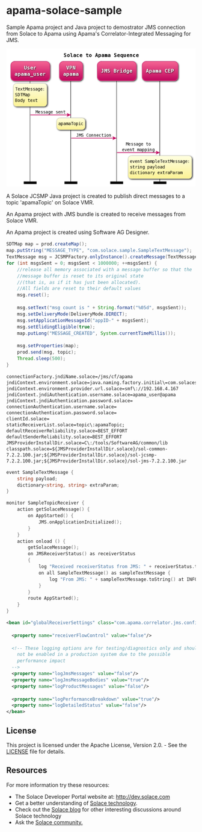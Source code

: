 # apama-solace-sample
Sample Apama project and Java project to demostrator JMS connection from Solace to Apama using Apama's Correlator-Integrated Messaging for JMS.

![Sequence Diagram](resources/solace2apama.png)

A Solace JCSMP Java project is created to publish direct messages to a topic 'apamaTopic' on Solace VMR.

An Apama project with JMS bundle is created to receive messages from Solace VMR.

An Apama project is created using Software AG Designer. 


```java
SDTMap map = prod.createMap();
map.putString("MESSAGE_TYPE", "com.solace.sample.SampleTextMessage");
TextMessage msg = JCSMPFactory.onlyInstance().createMessage(TextMessage.class);
for (int msgsSent = 0; msgsSent < 1000000; ++msgsSent) {
	//release all memory associated with a message buffer so that the 
	//message buffer is reset to its original state 
	//(that is, as if it has just been allocated). 
	//All fields are reset to their default values
	msg.reset();

	msg.setText("msg count is " + String.format("%05d", msgsSent));
	msg.setDeliveryMode(DeliveryMode.DIRECT);
	msg.setApplicationMessageId("appID-" + msgsSent);
	msg.setElidingEligible(true);
	map.putLong("MESSAGE_CREATED", System.currentTimeMillis());

	msg.setProperties(map);
	prod.send(msg, topic);
	Thread.sleep(500);
}
```

```properties
connectionFactory.jndiName.solace=/jms/cf/apama
jndiContext.environment.solace=java.naming.factory.initial\=com.solacesystems.jndi.SolJNDIInitialContextFactory\njava.naming.provider.url\=${jndiContext.environment.provider.url.solace}\n
jndiContext.environment.provider.url.solace=smf\://192.168.4.167
jndiContext.jndiAuthentication.username.solace=apama_user@apama
jndiContext.jndiAuthentication.password.solace=
connectionAuthentication.username.solace=
connectionAuthentication.password.solace=
clientId.solace=
staticReceiverList.solace=topic\:apamaTopic;
defaultReceiverReliability.solace=BEST_EFFORT
defaultSenderReliability.solace=BEST_EFFORT
JMSProviderInstallDir.solace=C\:/tools/SoftwareAG/common/lib
classpath.solace=${JMSProviderInstallDir.solace}/sol-common-7.2.2.100.jar;${JMSProviderInstallDir.solace}/sol-jcsmp-7.2.2.100.jar;${JMSProviderInstallDir.solace}/sol-jms-7.2.2.100.jar
```

```go
event SampleTextMessage {
	string payload;
	dictionary<string, string> extraParam;
}
```

```go
monitor SampleTopicReceiver {
	action getSolaceMessage() {
		on AppStarted() {
			JMS.onApplicationInitialized();
		}
	}
	action onload () {
		getSolaceMessage();
		on JMSReceiverStatus() as receiverStatus
		{
			log "Received receiverStatus from JMS: " + receiverStatus.toString() at INFO;
			on all SampleTextMessage() as sampleTextMessage {
				log "From JMS: " + sampleTextMessage.toString() at INFO;
			}
		}
		route AppStarted();
	}
}
```

```xml
<bean id="globalReceiverSettings" class="com.apama.correlator.jms.config.JmsReceiverSettings">
		
  <property name="receiverFlowControl" value="false"/>

  <!-- These logging options are for testing/diagnostics only and should 
    not be enabled in a production system due to the possible 
    performance impact 
  -->
  <property name="logJmsMessages" value="false"/>
  <property name="logJmsMessageBodies" value="true"/>
  <property name="logProductMessages" value="false"/>

  <property name="logPerformanceBreakdown" value="true"/>
  <property name="logDetailedStatus" value="false"/>
</bean>
```

## License

This project is licensed under the Apache License, Version 2.0. - See the [LICENSE](LICENSE) file for details.


## Resources

For more information try these resources:

- The Solace Developer Portal website at: http://dev.solace.com
- Get a better understanding of [Solace technology](http://dev.solace.com/tech/).
- Check out the [Solace blog](http://dev.solace.com/blog/) for other interesting discussions around Solace technology
- Ask the [Solace community.](http://dev.solace.com/community/)
